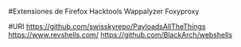#Extensiones de Firefox
  Hacktools
  Wappalyzer
  Foxyproxy

#URI
https://github.com/swisskyrepo/PayloadsAllTheThings
https://www.revshells.com/
https://github.com/BlackArch/webshells

